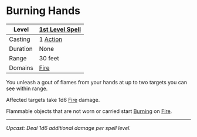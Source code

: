 # Burning Hands

| Level    | [1st Level Spell](1st%20Level%20Spells.md)                            |
| -------- | --------------------------------------------------------------------- |
| Casting  | 1 [Action](../../../../Game%20Procedures/Core%20Procedures/Action.md) |
| Duration | None                                                                  |
| Range    | 30 feet                                                               |
| Domains  | [Fire](../../Spell%20Domains/Fire.md)                                 |

You unleash a gout of flames from your hands at up to two targets you can see within range.

Affected targets take 1d6 [Fire](../../../../Game%20Procedures/Combat/Damage%20Types/Fire.md) damage.

Flammable objects that are not worn or carried start [Burning](../../../../Game%20Procedures/Conditions/Burning.md) on [Fire](../../../../Game%20Procedures/Combat/Damage%20Types/Fire.md).

---
*Upcast: Deal 1d6 additional damage per spell level.*
